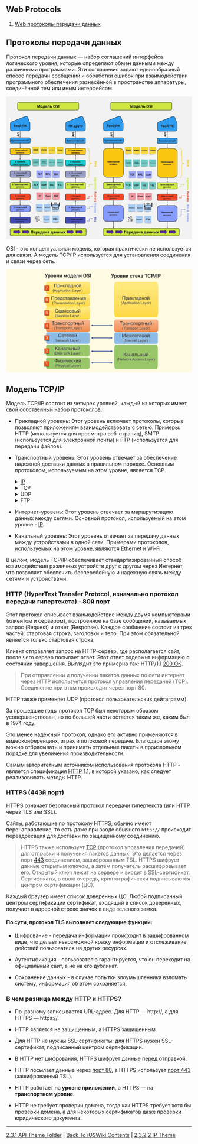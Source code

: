 ## Web Protocols

1. [Web протоколы передачи данных](https://github.com/sashakid/ios-guide/blob/master/Main/11_networking.md#протоколы-передачи-данных)

## Протоколы передачи данных

Протокол передачи данных — набор соглашений интерфейса логического уровня, которые определяют обмен данными между различными программами. Эти соглашения задают единообразный способ передачи сообщений и обработки ошибок при взаимодействии программного обеспечения разнесённой в пространстве аппаратуры, соединённой тем или иным интерфейсом.

![TCP/IP/OSI](https://github.com/eldaroid/pictures/blob/master/iOSWiki/ComputerScience/TCP:IP:OSI.jpg?raw=true)

OSI - это концептуальная модель, которая практически не используется для связи. А модель TCP/IP используется для установления соединения и связи через сеть.

![Open Source Interconnect (OSI)](https://github.com/eldaroid/pictures/blob/master/iOSWiki/ComputerScience/OSI.png?raw=true)

## Модель TCP/IP

Модель TCP/IP состоит из четырех уровней, каждый из которых имеет свой собственный набор протоколов:

* Прикладной уровень: Этот уровень включает протоколы, которые позволяют приложениям взаимодействовать с сетью. Примеры: HTTP (используется для просмотра веб-страниц), SMTP (используется для электронной почты) и FTP (используется для передачи файлов).

* Транспортный уровень: Этот уровень отвечает за обеспечение надежной доставки данных в правильном порядке. Основным протоколом, используемым на этом уровне, является TCP.

    <details><summary><a href="./2.3.2.2%20IP.md">IP</a></summary>
    <p>

    [Internet Protocol](./2.3.2.2%20IP.md), межсетевой протокол - маршрутизируемый протокол сетевого уровня стека TCP/IP. Именно IP стал тем протоколом, который объединил отдельные компьютерные сети во всемирную сеть Интернет. Неотъемлемой частью протокола является адресация сети.

    ![](https://github.com/eldaroid/pictures/blob/master/iOSWiki/ComputerScience/IP.jpeg?raw=true)

    </p>
    </details>


    <details><summary>TCP</summary>
    <p>

    Transmission Control Protocol, протокол управления передачей — один из основных протоколов передачи данных Интернета, предназначенный для управления передачей данных в сетях и подсетях TCP/[IP](./2.3.2.2%20IP.md).

    Когда данные отправляются с помощью TCP, они делятся на более мелкие фрагменты, называемые пакетами. Каждый пакет содержит заголовок, включающий информацию об адресах источника и назначения, а также порядковые номера, которые помогают обеспечить получение пакетов в правильном порядке.

    Когда устройство получает пакет, оно отправляет подтверждение отправителю, чтобы подтвердить, что пакет был получен. Если пакет не подтверждается в течение определенного времени, отправитель повторно посылает пакет, чтобы обеспечить его надежную доставку.


    </p>
    </details>


    <details><summary>UDP</summary>
    <p>

    User Datagram Protocol, протокол пользовательских датаграмм. С UDP компьютерные приложения могут посылать сообщения (в данном случае называемые датаграммами) другим хостам по IP-сети без необходимости предварительного сообщения для установки специальных каналов передачи или путей данных. Природа UDP как протокола без сохранения состояния также полезна для серверов, отвечающих на небольшие запросы от огромного числа клиентов, например DNS и потоковые мультимедийные приложения вроде IPTV, Voice over IP, протоколы туннелирования IP и многие онлайн-игры.

    </p>
    </details>

    <details><summary>FTP</summary>
    <p>

    File Transfer Protocol — это протокол передачи файлов со специального файлового сервера на компьютер пользователя. FTP дает возможность абоненту обмениваться двоичными и текстовыми файлами с любым компьютером сети. Установив связь с удаленным компьютером, пользователь может скопировать файл с удаленного компьютера на свой или скопировать файл со своего компьютера на удаленный.

    </p>
    </details>

* Интернет-уровень: Этот уровень отвечает за маршрутизацию данных между сетями. Основной протокол, используемый на этом уровне - [IP](./2.3.2.2%20IP.md).

* Канальный уровень: Этот уровень отвечает за передачу данных между устройствами в одной сети. Примерами протоколов, используемых на этом уровне, являются Ethernet и Wi-Fi.

В целом, модель TCP/IP обеспечивает стандартизированный способ взаимодействия различных устройств друг с другом через Интернет, что позволяет обеспечить бесперебойную и надежную связь между сетями и устройствами.

### HTTP (HyperText Transfer Protocol, изначально протокол передачи гипертекста) - [80й порт](./2.3.2.3%20Ports.md)

Этот протокол описывает взаимодействие между двумя компьютерами (клиентом и сервером), построенное на базе сообщений, называемых запрос (Request) и ответ (Response). Каждое сообщение состоит из трех частей: стартовая строка, заголовки и тело. При этом обязательной является только стартовая строка.

Клиент отправляет запрос на HTTP-сервер, где располагается сайт, после чего сервер посылает ответ. Этот ответ содержит информацию о состоянии завершения. Выглядит это примерно так: HTTP/1.1 [200 OK](../2.3.1%20API/2.3.1.5%20ResponseStatusCode.md). 

> При отправлении и получении пакетов данных по сети интернет через HTTP используется протокол управления передачей (TCP). Соединение при этом происходит через порт 80. 

HTTP также применяет UDP (протокол пользовательских дейтаграмм). 

За прошедшие годы протокол TCP был некоторым образом усовершенствован, но по большей части остается таким же, каким был в 1974 году. 

Это менее надёжный протокол, однако его активно применяются в видеоконференциях, играх и потоковой передаче. Благодаря этому можно отбрасывать и принимать отдельные пакеты в произвольном порядке для увеличения производительности.

Самым авторитетным источником использования протокола HTTP - является спецификация [HTTP 1.1](https://www.opennet.ru/docs/RUS/http11/), в которой указано, как следует реализовывать методы HTTP. 

### HTTPS ([443й порт](./2.3.2.3%20Ports.md))

HTTPS означает безопасный протокол передачи гипертекста (или HTTP через TLS или SSL). 

Сайты, работающие по протоколу HTTPS, обычно имеют перенаправление, то есть даже при вводе обычного `http://` происходит переадресация для доставки по защищенному соединению. 

> HTTPS также использует [TCP](./2.3.2.1%20Protocols.md) (протокол управления передачей) для отправки и получения пакетов данных. Это делается через порт [443](./2.3.2.3%20Ports.md) соединением, зашифрованным TSL. HTTPS шифрует данные открытым ключом, а затем получатель расшифровывает его. Открытый ключ лежит на сервере и входит в SSL-сертификат. Сертификаты, в свою очередь, криптографически подписываются центром сертификации (ЦС).

Каждый браузер имеет список доверенных ЦС. Любой подписанный центром сертификации сертификат, входящий в список доверенных, получает в адресной строке значок в виде зеленого замка.

#### По сути, протокол TLS выполняет следующие функции:

* Шифрование - передача информации происходит в зашифрованном виде, что делает невозможной кражу информации и отслеживание действий пользователя на других ресурсах.

* Аутентификация - пользователю гарантируется, что он переходит на официальный сайт, а не на его дубликат.

* Сохранение данных - в случае попытки злоумышленника взломать систему, информация об этом сохраняется.

### В чем разница между HTTP и HTTPS?

* По-разному записывается URL-адрес. Для HTTP — http://, а для HTTPS — https://.

* HTTP является не защищенным, а HTTPS защищенным.

* Для HTTP не нужны SSL-сертификаты; для HTTPS нужен SSL-сертификат, подписанный центром сертификации.

* В HTTP нет шифрования, HTTPS шифрует данные перед отправкой.

* HTTP посылает данные через [порт 80](./2.3.2.3%20Ports.md), а HTTPS использует [порт 443](./2.3.2.3%20Ports.md) (зашифрованный TSL).

* HTTP работает на **уровне приложений**, а HTTPS — на **транспортном уровне**.

* HTTP не требует проверки домена, тогда как HTTPS требует хотя бы проверки домена, а для некоторых сертификатов даже проверки юридического документа.

---

[2.3.1 API Theme Folder](./2.3.1%20API/) | [Back To iOSWiki Contents](https://github.com/eldaroid/iOSWiki) | [2.3.2.2 IP Theme](./2.3.2.2%20IP.md)
